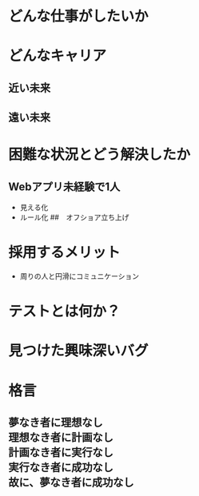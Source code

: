 # どんな仕事がしたいか

# どんなキャリア
## 近い未来

## 遠い未来

# 困難な状況とどう解決したか
## Webアプリ未経験で1人
- 見える化
- ルール化
##　オフショア立ち上げ

# 採用するメリット

- 周りの人と円滑にコミュニケーション

# テストとは何か？

# 見つけた興味深いバグ

# 格言

## 夢なき者に理想なし<br>理想なき者に計画なし<br>計画なき者に実行なし<br>実行なき者に成功なし<br>故に、夢なき者に成功なし
